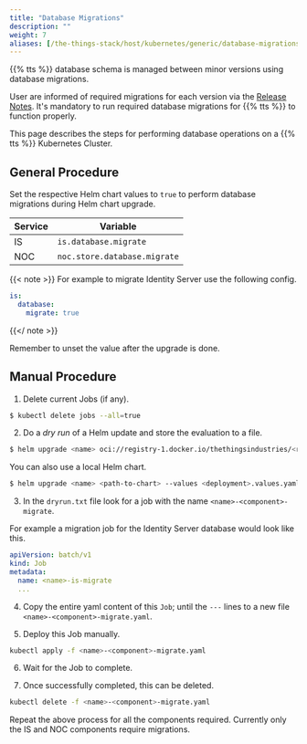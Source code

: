 ```yaml
---
title: "Database Migrations"
description: ""
weight: 7
aliases: [/the-things-stack/host/kubernetes/generic/database-migrations]
---
```


{{% tts %}} database schema is managed between minor versions using database migrations.

User are informed of required migrations for each version via the [Release Notes](https://www.thethingsindustries.com/docs/whats-new/). It's mandatory to run required database migrations for {{% tts %}} to function properly.

This page describes the steps for performing database operations on a {{% tts %}} Kubernetes Cluster.

<!--more-->

## General Procedure

Set the respective Helm chart values to `true` to perform database migrations during Helm chart upgrade.

| Service | Variable                     |
| ------- | ---------------------------- |
| IS      | `is.database.migrate`        |
| NOC     | `noc.store.database.migrate` |

{{< note >}}
For example to migrate Identity Server use the following config.

```yaml
is:
  database:
    migrate: true
```

{{</ note >}}

Remember to unset the value after the upgrade is done.

## Manual Procedure

1. Delete current Jobs (if any).

```bash
$ kubectl delete jobs --all=true
```

2. Do a _dry run_ of a Helm update and store the evaluation to a file.

```bash
$ helm upgrade <name> oci://registry-1.docker.io/thethingsindustries/<repo> --version <version> --values <deployment>.values.yaml --dry-run --debug > dryrun.txt
```

You can also use a local Helm chart.

```bash
$ helm upgrade <name> <path-to-chart> --values <deployment>.values.yaml --dry-run --debug > dryrun.txt
```

3. In the `dryrun.txt` file look for a job with the name `<name>-<component>-migrate`.

For example a migration job for the Identity Server database would look like this.

```yaml
apiVersion: batch/v1
kind: Job
metadata:
  name: <name>-is-migrate
  ...
```

4. Copy the entire yaml content of this `Job`; until the `---` lines to a new file `<name>-<component>-migrate.yaml`.

5. Deploy this Job manually.

```bash
kubectl apply -f <name>-<component>-migrate.yaml
```

6. Wait for the Job to complete.

7. Once successfully completed, this can be deleted.

```bash
kubectl delete -f <name>-<component>-migrate.yaml
```

Repeat the above process for all the components required. Currently only the IS and NOC components require migrations.
